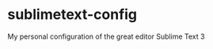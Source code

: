 sublimetext-config
==================

My personal configuration of the great editor Sublime Text 3
